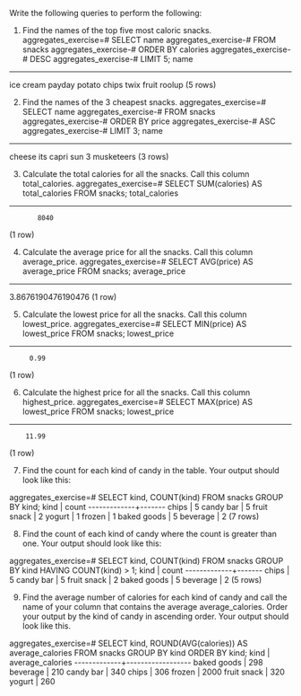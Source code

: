 Write the following queries to perform the following:

1.  Find the names of the top five most caloric snacks.
    aggregates_exercise=# SELECT name
    aggregates_exercise-# FROM snacks
    aggregates_exercise-# ORDER BY calories
    aggregates_exercise-# DESC
    aggregates_exercise-# LIMIT 5;
    name

---

ice cream
payday
potato chips
twix
fruit roolup
(5 rows)

2.  Find the names of the 3 cheapest snacks.
    aggregates_exercise=# SELECT name
    aggregates_exercise-# FROM snacks
    aggregates_exercise-# ORDER BY price
    aggregates_exercise-# ASC
    aggregates_exercise-# LIMIT 3;
    name

---

cheese its
capri sun
3 musketeers
(3 rows)

3.  Calculate the total calories for all the snacks. Call this column total_calories.
    aggregates_exercise=# SELECT SUM(calories) AS total_calories FROM snacks;
    total_calories

---

           8040

(1 row)

4.  Calculate the average price for all the snacks. Call this column average_price.
    aggregates_exercise=# SELECT AVG(price) AS average_price FROM snacks;
    average_price

---

3.8676190476190476
(1 row)

5.  Calculate the lowest price for all the snacks. Call this column lowest_price.
    aggregates_exercise=# SELECT MIN(price) AS lowest_price FROM snacks;
    lowest_price

---

         0.99

(1 row)

6.  Calculate the highest price for all the snacks. Call this column highest_price.
    aggregates_exercise=# SELECT MAX(price) AS lowest_price FROM snacks;
    lowest_price

---

        11.99

(1 row)

7.  Find the count for each kind of candy in the table. Your output should look like this:

aggregates_exercise=# SELECT kind, COUNT(kind) FROM snacks GROUP BY kind;
kind | count
-------------+-------
chips | 5
candy bar | 5
fruit snack | 2
yogurt | 1
frozen | 1
baked goods | 5
beverage | 2
(7 rows)

8.  Find the count of each kind of candy where the count is greater than one. Your output should look like this:

aggregates_exercise=# SELECT kind, COUNT(kind) FROM snacks GROUP BY kind HAVING COUNT(kind) > 1;
kind | count
-------------+-------
chips | 5
candy bar | 5
fruit snack | 2
baked goods | 5
beverage | 2
(5 rows)

9.  Find the average number of calories for each kind of candy and call the name of your column that contains the average average_calories. Order your output by the kind of candy in ascending order. Your output should look like this.

aggregates_exercise=# SELECT kind, ROUND(AVG(calories))
AS average_calories
FROM snacks
GROUP BY kind
ORDER BY kind;
kind | average_calories
-------------+------------------
baked goods | 298
beverage | 210
candy bar | 340
chips | 306
frozen | 2000
fruit snack | 320
yogurt | 260


